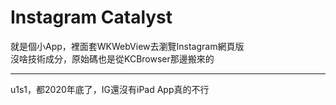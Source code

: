 # Instagram Catalyst

就是個小App，裡面套WKWebView去瀏覽Instagram網頁版<br>
沒啥技術成分，原始碼也是從KCBrowser那邊搬來的<hr>
u1s1，都2020年底了，IG還沒有iPad App真的不行

